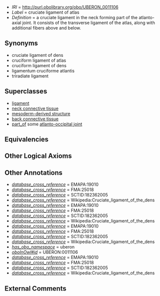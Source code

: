  * *IRI* = http://purl.obolibrary.org/obo/UBERON_0011106
 * *Label* = cruciate ligament of atlas
 * *Definition* = a cruciate ligament in the neck forming part of the atlanto-axial joint. It consists of the transverse ligament of the atlas, along with additional fibers above and below.

## Synonyms

 * cruciate ligament of dens
 * cruciform ligament of atlas
 * cruciform ligament of dens
 * ligamentum cruciforme atlantis
 * triradiate ligament

## Superclasses

 * [ligament](../../UBERON/11/UBERON_0000211.md)
 * [neck connective tissue](../../UBERON/68/UBERON_0003568.md)
 * [mesoderm-derived structure](../../UBERON/20/UBERON_0004120.md)
 * [back connective tissue](../../UBERON/67/UBERON_0004267.md)
 * [part_of](../../BFO/50/BFO_0000050.md) some [atlanto-occipital joint](../../UBERON/20/UBERON_0000220.md)

## Equivalencies


## Other Logical Axioms


## Other Annotations

 * *[database_cross_reference](../../ef/oboInOwl#hasDbXref.md)* = EMAPA:19010
 * *[database_cross_reference](../../ef/oboInOwl#hasDbXref.md)* = FMA:25018
 * *[database_cross_reference](../../ef/oboInOwl#hasDbXref.md)* = SCTID:182362005
 * *[database_cross_reference](../../ef/oboInOwl#hasDbXref.md)* = Wikipedia:Cruciate_ligament_of_the_dens
 * *[database_cross_reference](../../ef/oboInOwl#hasDbXref.md)* = EMAPA:19010
 * *[database_cross_reference](../../ef/oboInOwl#hasDbXref.md)* = FMA:25018
 * *[database_cross_reference](../../ef/oboInOwl#hasDbXref.md)* = SCTID:182362005
 * *[database_cross_reference](../../ef/oboInOwl#hasDbXref.md)* = Wikipedia:Cruciate_ligament_of_the_dens
 * *[database_cross_reference](../../ef/oboInOwl#hasDbXref.md)* = EMAPA:19010
 * *[database_cross_reference](../../ef/oboInOwl#hasDbXref.md)* = FMA:25018
 * *[database_cross_reference](../../ef/oboInOwl#hasDbXref.md)* = SCTID:182362005
 * *[database_cross_reference](../../ef/oboInOwl#hasDbXref.md)* = Wikipedia:Cruciate_ligament_of_the_dens
 * *[has_obo_namespace](../../ce/oboInOwl#hasOBONamespace.md)* = uberon
 * *[oboInOwl#id](../../id/oboInOwl#id.md)* = UBERON:0011106
 * *[database_cross_reference](../../ef/oboInOwl#hasDbXref.md)* = EMAPA:19010
 * *[database_cross_reference](../../ef/oboInOwl#hasDbXref.md)* = FMA:25018
 * *[database_cross_reference](../../ef/oboInOwl#hasDbXref.md)* = SCTID:182362005
 * *[database_cross_reference](../../ef/oboInOwl#hasDbXref.md)* = Wikipedia:Cruciate_ligament_of_the_dens

## External Comments

